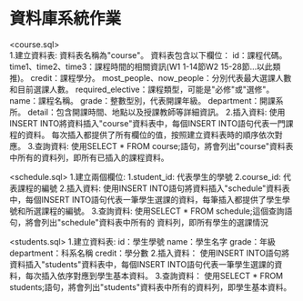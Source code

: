 # 資料庫系統作業

<course.sql>  
1.建立資料表:
資料表名稱為"course"。
資料表包含以下欄位：
id：課程代碼。
time1、time2、time3：課程時間的相關資訊(W1 1-14節W2 15-28節…以此類推)。
credit：課程學分。
most_people、now_people：分別代表最大選課人數和目前選課人數。
required_elective：課程類型，可能是"必修"或"選修"。
name：課程名稱。
grade：整數型別，代表開課年級。
department：開課系所。
detail：包含開課時間、地點以及授課教師等詳細資訊。
2.插入資料:
使用INSERT INTO將資料插入"course"資料表中，每個INSERT INTO語句代表一門課程的資料。
每次插入都提供了所有欄位的值，按照建立資料表時的順序依次對應。
3.查詢資料:
使用SELECT * FROM course;語句，將會列出"course"資料表中所有的資料列，即所有已插入的課程資料。

<schedule.sql>
1.建立兩個欄位:
	1.student_id: 代表學生的學號
	2.course_id: 代表課程的編號
2.插入資料:
使用INSERT INTO語句將資料插入"schedule"資料表中，每個INSERT INTO語句代表一筆學生選課的資料，每筆插入都提供了學生學號和所選課程的編號。
3.查詢資料:
使用SELECT * FROM schedule;這個查詢語句，將會列出"schedule"資料表中所有的  資料列，即所有學生的選課情況

<students.sql>
1.建立資料表:
id：學生學號
name：學生名字
grade：年級
department：科系名稱
credit：學分數
2.插入資料：
使用INSERT INTO語句將資料插入"students"資料表中，每個INSERT INTO語句代表一筆學生選課的資料，每次插入依序對應到學生基本資料。
3.查詢資料：
	使用SELECT * FROM students;語句，將會列出"students"資料表中所有的資料列，即學生基本資料。
	

